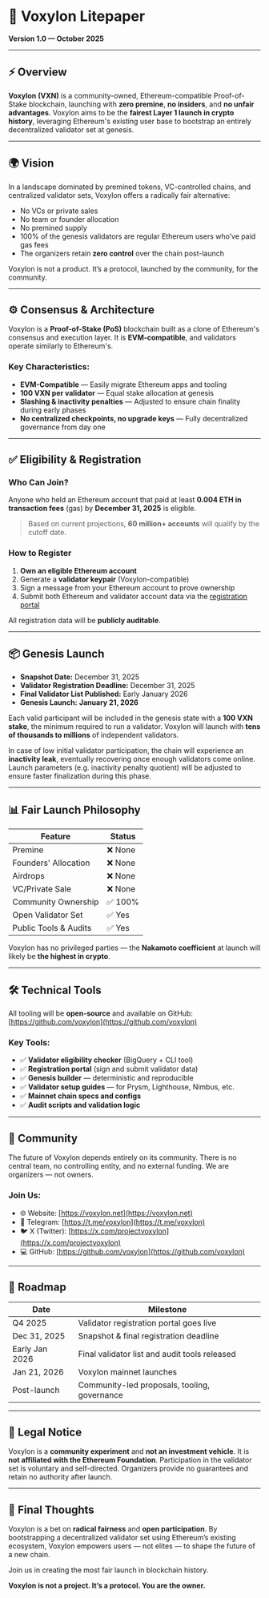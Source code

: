 # 📄 Voxylon Litepaper  
**Version 1.0 — October 2025**

---

## ⚡ Overview

**Voxylon (VXN)** is a community-owned, Ethereum-compatible Proof-of-Stake blockchain, launching with **zero premine**, **no insiders**, and **no unfair advantages**. Voxylon aims to be the **fairest Layer 1 launch in crypto history**, leveraging Ethereum's existing user base to bootstrap an entirely decentralized validator set at genesis.

---

## 🌍 Vision

In a landscape dominated by premined tokens, VC-controlled chains, and centralized validator sets, Voxylon offers a radically fair alternative:

- No VCs or private sales  
- No team or founder allocation  
- No premined supply  
- 100% of the genesis validators are regular Ethereum users who’ve paid gas fees  
- The organizers retain **zero control** over the chain post-launch

Voxylon is not a product. It’s a protocol, launched by the community, for the community.

---

## ⚙️ Consensus & Architecture

Voxylon is a **Proof-of-Stake (PoS)** blockchain built as a clone of Ethereum's consensus and execution layer. It is **EVM-compatible**, and validators operate similarly to Ethereum's.

### Key Characteristics:

- **EVM-Compatible** — Easily migrate Ethereum apps and tooling  
- **100 VXN per validator** — Equal stake allocation at genesis  
- **Slashing & inactivity penalties** — Adjusted to ensure chain finality during early phases  
- **No centralized checkpoints, no upgrade keys** — Fully decentralized governance from day one

---

## ✅ Eligibility & Registration

### Who Can Join?

Anyone who held an Ethereum account that paid at least **0.004 ETH in transaction fees** (gas) by **December 31, 2025** is eligible.

> Based on current projections, **60 million+ accounts** will qualify by the cutoff date.

### How to Register

1. **Own an eligible Ethereum account**  
2. Generate a **validator keypair** (Voxylon-compatible)  
3. Sign a message from your Ethereum account to prove ownership  
4. Submit both Ethereum and validator account data via the [registration portal](https://voxylon.net/register)

All registration data will be **publicly auditable**.

---

## 📦 Genesis Launch

- **Snapshot Date:** December 31, 2025  
- **Validator Registration Deadline:** December 31, 2025  
- **Final Validator List Published:** Early January 2026  
- **Genesis Launch:** **January 21, 2026**

Each valid participant will be included in the genesis state with a **100 VXN stake**, the minimum required to run a validator. Voxylon will launch with **tens of thousands to millions** of independent validators.

In case of low initial validator participation, the chain will experience an **inactivity leak**, eventually recovering once enough validators come online. Launch parameters (e.g. inactivity penalty quotient) will be adjusted to ensure faster finalization during this phase.

---

## 📊 Fair Launch Philosophy

| Feature | Status |
|--------|--------|
| Premine | ❌ None |
| Founders' Allocation | ❌ None |
| Airdrops | ❌ None |
| VC/Private Sale | ❌ None |
| Community Ownership | ✅ 100% |
| Open Validator Set | ✅ Yes |
| Public Tools & Audits | ✅ Yes |

Voxylon has no privileged parties — the **Nakamoto coefficient** at launch will likely be **the highest in crypto**.

---

## 🛠 Technical Tools

All tooling will be **open-source** and available on GitHub: [https://github.com/voxylon](https://github.com/voxylon)

### Key Tools:

- ✅ **Validator eligibility checker** (BigQuery + CLI tool)  
- ✅ **Registration portal** (sign and submit validator data)  
- ✅ **Genesis builder** — deterministic and reproducible  
- ✅ **Validator setup guides** — for Prysm, Lighthouse, Nimbus, etc.  
- ✅ **Mainnet chain specs and configs**  
- ✅ **Audit scripts and validation logic**

---

## 🤝 Community

The future of Voxylon depends entirely on its community. There is no central team, no controlling entity, and no external funding. We are organizers — not owners.

### Join Us:

- 🌐 Website: [https://voxylon.net](https://voxylon.net)  
- 💬 Telegram: [https://t.me/voxylon](https://t.me/voxylon)  
- 🐦 X (Twitter): [https://x.com/projectvoxylon](https://x.com/projectvoxylon)  
- 💻 GitHub: [https://github.com/voxylon](https://github.com/voxylon)

---

## 🔮 Roadmap

| Date | Milestone |
|------|-----------|
| Q4 2025 | Validator registration portal goes live |
| Dec 31, 2025 | Snapshot & final registration deadline |
| Early Jan 2026 | Final validator list and audit tools released |
| Jan 21, 2026 | Voxylon mainnet launches |
| Post-launch | Community-led proposals, tooling, governance |

---

## 📌 Legal Notice

Voxylon is a **community experiment** and **not an investment vehicle**. It is **not affiliated with the Ethereum Foundation**. Participation in the validator set is voluntary and self-directed. Organizers provide no guarantees and retain no authority after launch.

---

## 🧠 Final Thoughts

Voxylon is a bet on **radical fairness** and **open participation**. By bootstrapping a decentralized validator set using Ethereum’s existing ecosystem, Voxylon empowers users — not elites — to shape the future of a new chain.

Join us in creating the most fair launch in blockchain history.

**Voxylon is not a project. It’s a protocol. You are the owner.**
